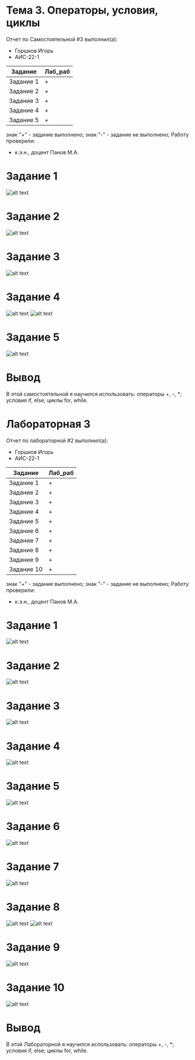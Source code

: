 # Тема 3. Операторы, условия, циклы
Отчет по Самостоятельной #3 выполнил(а):
- Горшков Игорь
- АИС-22-1

| Задание | Лаб_раб |
| ------ | ------ |
| Задание 1 | + |
| Задание 2 | + |
| Задание 3 | + |
| Задание 4 | + |
| Задание 5 | + |

знак "+" - задание выполнено; знак "-" - задание не выполнено;
Работу проверили:
- к.э.н., доцент Панов М.А.
# Задание 1

![alt text](https://github.com/vilgelmanderson/Laboratornaya_3/blob/main/1.PNG)

# Задание 2

![alt text](https://github.com/vilgelmanderson/Laboratornaya_3/blob/main/2.PNG)

# Задание 3

![alt text](https://github.com/vilgelmanderson/Laboratornaya_3/blob/main/3.PNG)

# Задание 4

![alt text](https://github.com/vilgelmanderson/Laboratornaya_3/blob/main/4.PNG)
![alt text](https://github.com/vilgelmanderson/Laboratornaya_3/blob/main/4.2.PNG)

# Задание 5

![alt text](https://github.com/vilgelmanderson/Laboratornaya_3/blob/main/5.PNG)

# Вывод
В этой самостоятельной я научился использовать: операторы +, -, *; условия if, else; циклы for, while. 

# Лабораторная 3

Отчет по лабораторной #2 выполнил(а):
- Горшков Игорь
- АИС-22-1

| Задание | Лаб_раб |
| ------ | ------ |
| Задание 1 | + |
| Задание 2 | + |
| Задание 3 | + |
| Задание 4 | + |
| Задание 5 | + |
| Задание 6 | + |
| Задание 7 | + |
| Задание 8 | + |
| Задание 9 | + |
| Задание 10 | + |

знак "+" - задание выполнено; знак "-" - задание не выполнено;
Работу проверили:
- к.э.н., доцент Панов М.А.

# Задание 1

![alt text](https://github.com/vilgelmanderson/Laboratornaya_3/blob/main/6.PNG)

# Задание 2

![alt text](https://github.com/vilgelmanderson/Laboratornaya_3/blob/main/7.PNG)

# Задание 3

![alt text](https://github.com/vilgelmanderson/Laboratornaya_3/blob/main/8.PNG)

# Задание 4

![alt text](https://github.com/vilgelmanderson/Laboratornaya_3/blob/main/9.PNG)

# Задание 5

![alt text](https://github.com/vilgelmanderson/Laboratornaya_3/blob/main/10.PNG)

# Задание 6

![alt text](https://github.com/vilgelmanderson/Laboratornaya_3/blob/main/11.PNG)

# Задание 7

![alt text](https://github.com/vilgelmanderson/Laboratornaya_3/blob/main/12.PNG)

# Задание 8

![alt text](https://github.com/vilgelmanderson/Laboratornaya_3/blob/main/13.PNG)
![alt text](https://github.com/vilgelmanderson/Laboratornaya_3/blob/main/13.1.PNG)

# Задание 9

![alt text](https://github.com/vilgelmanderson/Laboratornaya_3/blob/main/14.PNG)

# Задание 10

![alt text](https://github.com/vilgelmanderson/Laboratornaya_3/blob/main/15.PNG)

# Вывод
В этой Лабораторной я научился использовать: операторы +, -, *; условия if, else; циклы for, while. 
